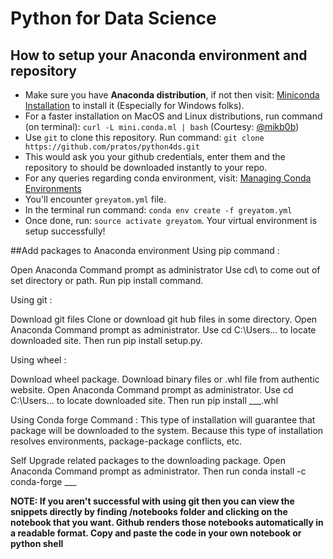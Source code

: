 # Python for Data Science

## How to setup your Anaconda environment and repository

- Make sure you have **Anaconda distribution**, if not then visit: [Miniconda Installation](https://conda.io/miniconda.html) to install it (Especially for Windows folks).
- For a faster installation on MacOS and Linux distributions, run command (on terminal): `curl -L mini.conda.ml | bash` (Courtesy: [@mikb0b](https://twitter.com/mikb0b))
- Use `git` to clone this repository. Run command: `git clone https://github.com/pratos/python4ds.git`
- This would ask you your github credentials, enter them and the repository to should be downloaded instantly to your repo.
- For any queries regarding conda environment, visit: [Managing Conda Environments](https://conda.io/docs/user-guide/tasks/manage-environments.html)
- You'll encounter `greyatom.yml` file.
- In the terminal run command: `conda env create -f greyatom.yml`
- Once done, run: `source activate greyatom`. Your virtual environment is setup successfully!

##Add packages to Anaconda environment
Using pip command :

Open Anaconda Command prompt as administrator
Use cd\ to come out of set directory or path.
Run pip install command.

Using git :

Download git files
Clone or download git hub files in some directory.
Open Anaconda Command prompt as administrator.
Use cd C:\Users\... to locate downloaded site.
Then run pip install setup.py.

Using wheel :

Download wheel package.
Download binary files or .whl file from authentic website.
Open Anaconda Command prompt as administrator.
Use cd C:\Users\... to locate downloaded site.
Then run pip install ___.whl


Using Conda forge Command :
This type of installation will guarantee that package will be downloaded to the system. Because this type of installation resolves environments, package-package conflicts, etc.

Self Upgrade related packages to the downloading package.
Open Anaconda Command prompt as administrator.
Then run conda install -c conda-forge ___


**NOTE: If you aren't successful with using git then you can view the snippets directly by finding /notebooks folder and clicking on the notebook that you want. Github renders those notebooks automatically in a readable format. Copy and paste the code in your own notebook or python shell**
